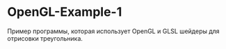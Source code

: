 # OpenGL-Example-1

Пример программы, которая использует OpenGL и GLSL шейдеры для отрисовки треугольника.
